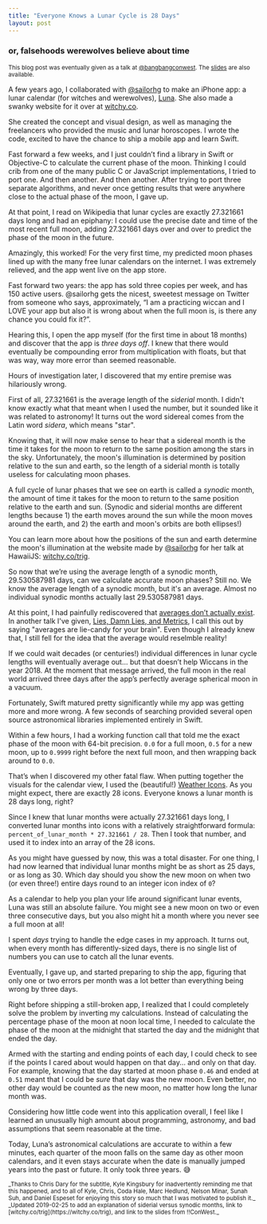 ```yaml
---
title: "Everyone Knows a Lunar Cycle is 28 Days"
layout: post
---
```

<h3 class="subtitle">or, falsehoods werewolves believe about time</h3>

<small>This blog post was eventually given as a talk at [@bangbangconwest](https://bangbangcon.com/west). The [slides](https://speakerdeck.com/indirect/how-to-calculate-the-phase-of-the-moon-very-very-badly) are also available.</small>

A few years ago, I collaborated with [@sailorhg](https://twitter.com/sailorhg) to make an iPhone app: a lunar calendar (for witches and werewolves), [Luna](https://itunes.apple.com/us/app/luna-lunar-calendar-for-witches/id1052484934). She also made a swanky website for it over at [witchy.co](http://witchy.co).

She created the concept and visual design, as well as managing the freelancers who provided the music and lunar horoscopes. I wrote the code, excited to have the chance to ship a mobile app and learn Swift.

Fast forward a few weeks, and I just couldn’t find a library in Swift or Objective-C to calculate the current phase of the moon. Thinking I could crib from one of the many public C or JavaScript implementations, I tried to port one. And then another. And then another. After trying to port three separate algorithms, and never once getting results that were anywhere close to the actual phase of the moon, I gave up.

At that point, I read on Wikipedia that lunar cycles are exactly 27.321661 days long and had an epiphany: I could use the precise date and time of the most recent full moon, adding 27.321661 days over and over to predict the phase of the moon in the future.

Amazingly, this worked! For the very first time, my predicted moon phases lined up with the many free lunar calendars on the internet. I was extremely relieved, and the app went live on the app store.

Fast forward two years: the app has sold three copies per week, and has 150 active users. @sailorhg gets the nicest, sweetest message on Twitter from someone who says, approximately, “I am a practicing wiccan and I LOVE your app but also it is wrong about when the full moon is, is there any chance you could fix it?”.

Hearing this, I open the app myself (for the first time in about 18 months) and discover that the app is _three days off_. I knew that there would eventually be compounding error from multiplication with floats, but that was way, way more error than seemed reasonable.

Hours of investigation later, I discovered that my entire premise was hilariously wrong.

First of all, 27.321661 is the average length of the _siderial_ month. I didn't know exactly what that meant when I used the number, but it sounded like it was related to astronomy! It turns out the word sidereal comes from the Latin word _sidera_, which means "star".

Knowing that, it will now make sense to hear that a sidereal month is the time it takes for the moon to return to the same position among the stars in the sky. Unfortunately, the moon's illumination is determined by position relative to the sun and earth, so the length of a siderial month is totally useless for calculating moon phases.

A full cycle of lunar phases that we see on earth is called a _synodic_ month, the amount of time it takes for the moon to return to the same position relative to the earth and sun. (Synodic and siderial months are different lengths because 1) the earth moves around the sun while the moon moves around the earth, and 2) the earth and moon's orbits are both ellipses!)

You can learn more about how the positions of the sun and earth determine the moon's illumination at the website made by [@sailorhg](https://twitter.com/sailorhg) for her talk at HawaiiJS: [witchy.co/trig](https://witchy.co/trig).

So now that we’re using the average length of a synodic month, 29.530587981 days, can we calculate accurate moon phases? Still no. We know the average length of a synodic month, but it's an average. Almost no individual synodic months actually last 29.530587981 days.

At this point, I had painfully rediscovered that [averages don’t actually exist](https://99percentinvisible.org/episode/on-average/). In another talk I've given, [Lies, Damn Lies, and Metrics](https://speakerdeck.com/indirect/lies-damn-lies-and-metrics-1), I call this out by saying "averages are lie-candy for your brain". Even though I already knew that, I still fell for the idea that the average would reselmble reality!

If we could wait decades (or centuries!) individual differences in lunar cycle lengths will eventually average out... but that doesn’t help Wiccans in the year 2018. At the moment that message arrived, the full moon in the real world arrived three days after the app’s perfectly average spherical moon in a vacuum.

Fortunately, Swift matured pretty significantly while my app was getting more and more wrong. A few seconds of searching provided several open source astronomical libraries implemented entirely in Swift.

Within a few hours, I had a working function call that told me the exact phase of the moon with 64-bit precision. `0.0` for a full moon, `0.5` for a new moon, up to `0.9999` right before the next full moon, and then wrapping back around to `0.0`.

That’s when I discovered my other fatal flaw. When putting together the visuals for the calendar view, I used the (beautiful!) [Weather Icons](https://erikflowers.github.io/weather-icons/). As you might expect, there are exactly 28 icons. Everyone knows a lunar month is 28 days long, right?

Since I knew that lunar months were actually 27.321661 days long, I converted lunar months into icons with a relatively straightforward formula: `percent_of_lunar_month * 27.321661 / 28`. Then I took that number, and used it to index into an array of the 28 icons.

As you might have guessed by now, this was a total disaster. For one thing, I had now learned that individual lunar months might be as short as 25 days, or as long as 30. Which day should you show the new moon on when two (or even three!) entire days round to an integer icon index of `0`?

As a calendar to help you plan your life around significant lunar events, Luna was still an absolute failure. You might see a new moon on two or even three consecutive days, but you also might hit a month where you never see a full moon at all!

I spent _days_ trying to handle the edge cases in my approach. It turns out, when every month has differently-sized days, there is no single list of numbers you can use to catch all the lunar events.

Eventually, I gave up, and started preparing to ship the app, figuring that only one or two errors per month was a lot better than everything being wrong by three days.

Right before shipping a still-broken app, I realized that I could completely solve the problem by inverting my calculations. Instead of calculating the percentage phase of the moon at noon local time, I needed to calculate the phase of the moon at the midnight that started the day and the midnight that ended the day.

Armed with the starting and ending points of each day, I could check to see if the points I cared about would happen on that day... and only on that day. For example, knowing that the day started at moon phase `0.46` and ended at `0.51` meant that I could be _sure_ that day was the new moon. Even better, no other day would be counted as the new moon, no matter how long the lunar month was.

Considering how little code went into this application overall, I feel like I learned an unusually high amount about programming, astronomy, and bad assumptions that seem reasonable at the time.

Today, Luna’s astronomical calculations are accurate to within a few minutes, each quarter of the moon falls on the same day as other moon calendars, and it even stays accurate when the date is manually jumped years into the past or future. It only took three years. 😅

<small>
_Thanks to Chris Dary for the subtitle, Kyle Kingsbury for inadvertently reminding me that this happened, and to all of Kyle, Chris, Coda Hale, Marc Hedlund, Nelson Minar, Sunah Suh, and Daniel Espeset for enjoying this story so much that I was motivated to publish it._
</small>

<small>
_Updated 2019-02-25 to add an explanation of siderial versus synodic months, link to [witchy.co/trig](https://witchy.co/trig), and link to the slides from !!ConWest._
</small>
